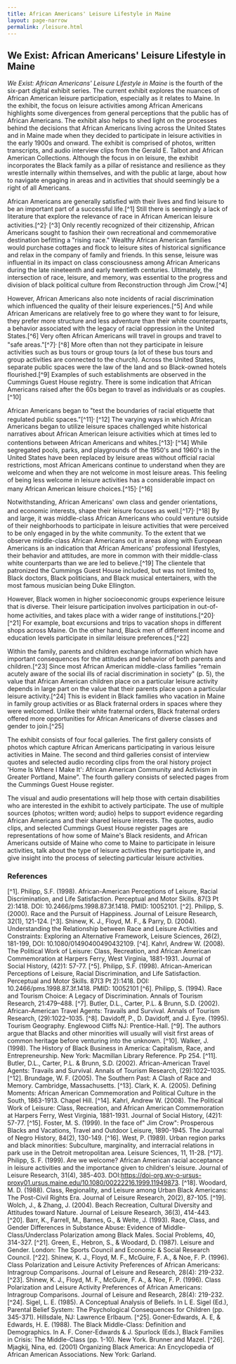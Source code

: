 ```yaml
---
title: African Americans' Leisure Lifestyle in Maine
layout: page-narrow
permalink: /leisure.html
---
```


## We Exist: African Americans' Leisure Lifestyle in Maine

*We Exist: African Americans' Leisure Lifestyle in Maine* is the fourth of the six-part digital exhibit series. The current exhibit explores the nuances of African American leisure participation, especially as it relates to Maine. In the exhibit, the focus on leisure activities among African Americans highlights some divergences from general perceptions that the public has of African Americans. The exhibit also helps to shed light on the processes behind the decisions that African Americans living across the United States and in Maine made when they decided to participate in leisure activities in the early 1900s and onward. The exhibit is comprised of photos, written transcripts, and audio interview clips from the Gerald E. Talbot and African American Collections. Although the focus in on leisure, the exhibit incorporates the Black family as a pillar of resistance and resilience as they wrestle internally within themselves, and with the public at large, about how to navigate engaging in areas and in activities that should seemingly be a right of all Americans.

African Americans are generally satisfied with their lives and find leisure to be an important part of a successful life.[^1] Still there is seemingly a lack of literature that explore the relevance of race in African American leisure activities.[^2]<sup>, </sup>[^3] Only recently recognized of their citizenship, African Americans sought to fashion their own recreational and commemorative destination befitting a "rising race." Wealthy African American families would purchase cottages and flock to leisure sites of historical significance and relax in the company of family and friends. In this sense, leisure was influential in its impact on class consciousness among African Americans during the late nineteenth and early twentieth centuries. Ultimately, the intersection of race, leisure, and memory, was essential to the progress and division of black political culture from Reconstruction through Jim Crow.[^4]

However, African Americans also note incidents of racial discrimination which influenced the quality of their leisure experiences.[^5] And while African Americans are relatively free to go where they want to for leisure, they prefer more structure and less adventure than their white counterparts, a behavior associated with the legacy of racial oppression in the United States.[^6] Very often African Americans will travel in groups and travel to "safe areas."[^7]<sup>, </sup>[^8] More often than not they participate in leisure activities such as bus tours or group tours (a lot of these bus tours and group activities are connected to the church). Across the United States, separate public spaces were the law of the land and so Black-owned hotels flourished.[^9] Examples of such establishments are observed in the Cummings Guest House registry. There is some indication that African Americans raised after the 60s began to travel as individuals or as couples.[^10]

African Americans began to "test the boundaries of racial etiquette that regulated public spaces."[^11]<sup>, </sup>[^12] The varying ways in which African Americans began to utilize leisure spaces challenged white historical narratives about African American leisure activities which at times led to contentions between African Americans and whites.[^13]<sup>, </sup>[^14] While segregated pools, parks, and playgrounds of the 1950's and 1960's in the United States have been replaced by leisure areas without official racial restrictions, most African Americans continue to understand when they are welcome and when they are not welcome in most leisure areas. This feeling of being less welcome in leisure activities has a considerable impact on many African American leisure choices.[^15]<sup>, </sup>[^16]

Notwithstanding, African Americans' own class and gender orientations, and economic interests, shape their leisure focuses as well.[^17]<sup>, </sup>[^18] By and large, it was middle-class African Americans who could venture outside of their neighborhoods to participate in leisure activities that were perceived to be only engaged in by the white community. To the extent that we observe middle-class African Americans out in areas along with European Americans is an indication that African Americans' professional lifestyles, their behavior and attitudes, are more in common with their middle-class white counterparts than we are led to believe.[^19] The clientele that patronized the Cummings Guest House included, but was not limited to, Black doctors, Black politicians, and Black musical entertainers, with the most famous musician being Duke Ellington.

However, Black women in higher socioeconomic groups experience leisure that is diverse. Their leisure participation involves participation in out-of-home activities, and takes place with a wider range of institutions.[^20]<sup>, </sup>[^21] For example, boat excursions and trips to vacation shops in different shops across Maine. On the other hand, Black men of different income and education levels participate in similar leisure preferences.[^22]

Within the family, parents and children exchange information which have important consequences for the attitudes and behavior of both parents and children.[^23] Since most African American middle-class families "remain acutely aware of the social ills of racial discrimination in society" (p. 5), the value that African American children place on a particular leisure activity depends in large part on the value that their parents place upon a particular leisure activity.[^24] This is evident in Black families who vacation in Maine in family group activities or as Black fraternal orders in spaces where they were welcomed. Unlike their white fraternal orders, Black fraternal orders offered more opportunities for African Americans of diverse classes and gender to join.[^25]

The exhibit consists of four focal galleries. The first gallery consists of photos which capture African Americans participating in various leisure activities in Maine. The second and third galleries consist of interview quotes and selected audio recording clips from the oral history project 'Home Is Where I Make It': African American Community and Activism in Greater Portland, Maine". The fourth gallery consists of selected pages from the Cummings Guest House register.

The visual and audio presentations will help those with certain disabilities who are interested in the exhibit to actively participate. The use of multiple sources (photos; written word; audio) helps to support evidence regarding African Americans and their shared leisure interests. The quotes, audio clips, and selected Cummings Guest House register pages are representations of how some of Maine's Black residents, and African Americans outside of Maine who come to Maine to participate in leisure activities, talk about the type of leisure activities they participate in, and give insight into the process of selecting particular leisure activities.

### References

[^1]. Philipp, S.F. (1998). African-American Perceptions of Leisure, Racial Discrimination, and Life Satisfaction. Perceptual and Motor Skills. 87(3 Pt 2):1418. DOI: 10.2466/pms.1998.87.3f.1418. PMID: 10052101.
[^2]. Philipp, S. (2000). Race and the Pursuit of Happiness. Journal of Leisure Research, 32(1), 121-124.
[^3]. Shinew, K. J., Floyd, M. F., & Parry, D. (2004). Understanding the Relationship between Race and Leisure Activities and Constraints: Exploring an Alternative Framework, Leisure Sciences, 26(2), 181-199, DOI: 10.1080/01490400490432109.
[^4]. Kahrl, Andrew W. (2008). The Political Work of Leisure: Class, Recreation, and African American Commemoration at Harpers Ferry, West Virginia, 1881-1931. Journal of Social History, (42)1: 57-77.
[^5]. Philipp, S.F. (1998). African-American Perceptions of Leisure, Racial Discrimination, and Life Satisfaction. Perceptual and Motor Skills. 87(3 Pt 2):1418. DOI: 10.2466/pms.1998.87.3f.1418. PMID: 10052101
[^6]. Philipp, S. (1994). Race and Tourism Choice: A Legacy of Discrimination. Annals of Tourism Research, 21:479–488.
[^7]. Butler, D.L., Carter, P.L. & Brunn, S.D. (2002). African-American Travel Agents: Travails and Survival. Annals of Tourism Research, (29):1022–1035.
[^8]. Davidoff, P., D. Davidoff, and J. Eyre. (1995). Tourism Geography. Englewood Cliffs NJ: Prentice-Hall.
[^9]. The authors argue that Blacks and other minorities will usually will visit first areas of common heritage before venturing into the unknown.
[^10]. Walker, J. (1998). The History of Black Business in America: Capitalism, Race, and Entrepreneurship. New York: Macmillan Library Reference. Pp 254.
[^11]. Butler, D.L., Carter, P.L. & Brunn, S.D. (2002). African-American Travel Agents: Travails and Survival. Annals of Tourism Research, (29):1022–1035.
[^12]. Brundage, W. F. (2005). The Southern Past: A Clash of Race and Memory. Cambridge, Massachusetts.
[^13]. Clark, K. A. (2005). Defining Moments: African American Commemoration and Political Culture in the South, 1863-1913. Chapel Hill.
[^14]. Kahrl, Andrew W. (2008). The Political Work of Leisure: Class, Recreation, and African American Commemoration at Harpers Ferry, West Virginia, 1881-1931. Journal of Social History, (42)1: 57-77.
[^15]. Foster, M. S. (1999). In the face of" Jim Crow": Prosperous Blacks and Vacations, Travel and Outdoor Leisure, 1890-1945. The Journal of Negro History, 84(2), 130-149.
[^16]. West, P. (1989). Urban region parks and black minorities: Subculture, marginality, and interracial relations in park use in the Detroit metropolitan area. Leisure Sciences, 11, 11-28.
[^17]. Philipp, S. F. (1999). Are we welcome? African American racial acceptance in leisure activities and the importance given to children's leisure. Journal of Leisure Research, 31(4), 385-403. DOI:https://doi-org.wv-o-ursus-proxy01.ursus.maine.edu/10.1080/00222216.1999.11949873.
[^18]. Woodard, M. D. (1988). Class, Regionality, and Leisure among Urban Black Americans: The Post-Civil Rights Era. Journal of Leisure Research, 20(2), 87-105.
[^19]. Wolch, J., & Zhang, J. (2004). Beach Recreation, Cultural Diversity and Attitudes toward Nature. Journal of Leisure Research, 36(3), 414-443.
[^20]. Barr, K., Farrell, M., Barnes, G., & Welte, J. (1993). Race, Class, and Gender Differences in Substance Abuse: Evidence of Middle-Class/Underclass Polarization among Black Males. Social Problems, 40, 314-327.
[^21]. Green, E., Hebron, S., & Woodard, D. (1987). Leisure and Gender. London: The Sports Council and Economic & Social Research Council.
[^22]. Shinew, K. J., Floyd, M. F., McGuire, F. A., & Noe, F. P. (1996). Class Polarization and Leisure Activity Preferences of African Americans: Intragroup Comparisons. Journal of Leisure and Research, 28(4): 219-232.
[^23]. Shinew, K. J., Floyd, M. F., McGuire, F. A., & Noe, F. P. (1996). Class Polarization and Leisure Activity Preferences of African Americans: Intragroup Comparisons. Journal of Leisure and Research, 28(4): 219-232.
[^24]. Sigel, L. E. (1985). A Conceptual Analysis of Beliefs. In L E. Sigel (Ed.), Parental Belief System: The Psychological Consequences for Children (pp. 345-371). Hillsdale, NJ: Lawrence Erlbaum.
[^25]. Goner-Edwards, A. E, & Edwards, H. E. (1988). The Black Middle-Class: Definition and Demographics. In A. F. Coner-Edwards & J. Spurlock (Eds.), Black Families in Crisis: The Middle-Class (pp. 1-10). New York. Brunner and Mazel.
[^26]. Mjagkij, Nina, ed. (2001) Organizing Black America: An Encyclopedia of African American Associations. New York: Garland.